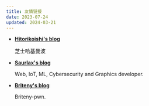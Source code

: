 ```yaml
---
title: 友情链接
date: 2023-07-24
updated: 2024-03-21
---
```


<div class="grid cards flinks" markdown>

- __[Hitorikoishi's blog](https://hitorikoishi.github.io/)__

    芝士哈基曼波

- __[Saurlax's blog](https://saurlax.com/)__

    Web, IoT, ML, Cybersecurity and Graphics developer.

- __[Briteny's blog](https://briteny-pwn.github.io/)__

    Briteny-pwn.

</div>